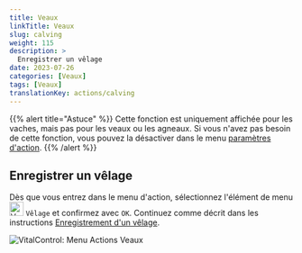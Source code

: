 ```yaml
---
title: Veaux
linkTitle: Veaux
slug: calving
weight: 115
description: >
  Enregistrer un vêlage
date: 2023-07-26
categories: [Veaux]
tags: [Veaux]
translationKey: actions/calving
---
```

{{% alert title="Astuce" %}}
Cette fonction est uniquement affichée pour les vaches, mais pas pour les veaux ou les agneaux.
Si vous n'avez pas besoin de cette fonction, vous pouvez la désactiver dans le menu [paramètres d'action](../setting/).
{{% /alert %}}

## Enregistrer un vêlage

Dès que vous entrez dans le menu d'action, sélectionnez l'élément de menu <img src="/icons/actions/calving.svg" width="25" align="bottom" alt="Veaux"  alt="Veaux"/> `Vêlage` et confirmez avec `OK`. Continuez comme décrit dans les instructions [Enregistrement d'un vêlage](/fr/docs/new/calving/).

   ![VitalControl: Menu Actions Veaux](../images/calving.png "Veaux")
